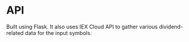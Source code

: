 # API 
Built using Flask. It also uses IEX Cloud API to gather various dividend-related data for the input symbols.
